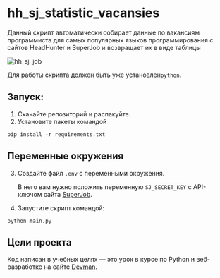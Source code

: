 # hh_sj_statistic_vacansies

Данный скрипт автоматически собирает данные по вакансиям программиста 
для самых популярных языков программирования с сайтов HeadHunter и SuperJob и возвращает их в виде таблицы

![hh_sj_job](https://user-images.githubusercontent.com/77063936/225274673-40e4ea1f-c9e3-4fff-a8d3-e8fe590fcea2.png)


Для работы скрипта должен быть уже установлен`python`. 

## Запуск:

1. Скачайте репозиторий и распакуйте.
2. Установите пакеты командой 

  ```
  pip install -r requirements.txt
  ``` 

## Переменные окружения

3. Создайте файл `.env` с переменными окружения. 
   
   В него вам нужно положить переменную `SJ_SECRET_KEY` с API-ключом сайта [SuperJob](https://api.superjob.ru/).
4. Запустите скрипт командой:
  
  ```
  python main.py
  ```

## Цели проекта

Код написан в учебных целях — это урок в курсе по Python и веб-разработке на сайте [Devman](https://dvmn.org).
